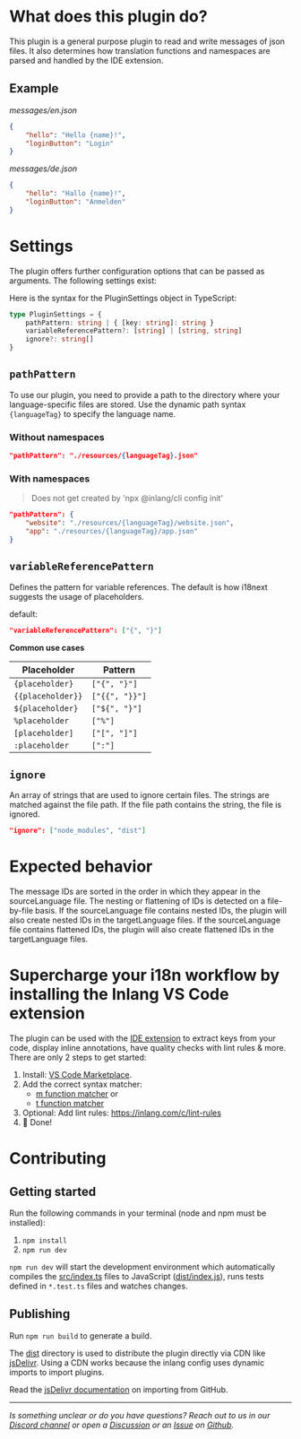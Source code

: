 #  What does this plugin do?

This plugin is a general purpose plugin to read and write messages of json files. It also determines how translation functions and namespaces are parsed and handled by the IDE extension.

## Example

_messages/en.json_

```json
{
	"hello": "Hello {name}!",
	"loginButton": "Login"
}
```

_messages/de.json_

```json
{
	"hello": "Hallo {name}!",
	"loginButton": "Anmelden"
}
```

# Settings

The plugin offers further configuration options that can be passed as arguments. The following settings exist:

Here is the syntax for the PluginSettings object in TypeScript:

```typescript
type PluginSettings = {
	pathPattern: string | { [key: string]: string }
	variableReferencePattern?: [string] | [string, string]
	ignore?: string[]
}
```

## `pathPattern`

To use our plugin, you need to provide a path to the directory where your language-specific files are stored. Use the dynamic path syntax `{languageTag}` to specify the language name.

### Without namespaces

```json
"pathPattern": "./resources/{languageTag}.json"
```

### With namespaces

> Does not get created by 'npx @inlang/cli config init'

```json
"pathPattern": {
	"website": "./resources/{languageTag}/website.json",
	"app": "./resources/{languageTag}/app.json"
}
```

## `variableReferencePattern`

Defines the pattern for variable references. The default is how i18next suggests the usage of placeholders.

default:

```json
"variableReferencePattern": ["{", "}"]
```

**Common use cases**

| Placeholder       | Pattern        |
| ----------------- | -------------- |
| `{placeholder}`   | `["{", "}"]`   |
| `{{placeholder}}` | `["{{", "}}"]` |
| `${placeholder}`  | `["${", "}"]`  |
| `%placeholder`    | `["%"]`        |
| `[placeholder]`   | `["[", "]"]`   |
| `:placeholder`    | `[":"]`        |

## `ignore`

An array of strings that are used to ignore certain files. The strings are matched against the file path. If the file path contains the string, the file is ignored.

```json
"ignore": ["node_modules", "dist"]
```

# Expected behavior

The message IDs are sorted in the order in which they appear in the sourceLanguage file. The nesting or flattening of IDs is detected on a file-by-file basis. If the sourceLanguage file contains nested IDs, the plugin will also create nested IDs in the targetLanguage files. If the sourceLanguage file contains flattened IDs, the plugin will also create flattened IDs in the targetLanguage files.

# Supercharge your i18n workflow by installing the Inlang VS Code extension

The plugin can be used with the [IDE extension](https://inlang.com/m/r7kp499g/app-inlang-ideExtension) to extract keys from your code, display inline annotations, have quality checks with lint rules & more. There are only 2 steps to get started:

1. Install: [VS Code Marketplace](https://marketplace.visualstudio.com/items?itemName=inlang.vs-code-extension).
2. Add the correct syntax matcher:
   - [m function matcher](https://inlang.com/m/632iow21/plugin-inlang-mFunctionMatcher) or
   - [t function matcher](https://inlang.com/m/698iow33/plugin-inlang-tFunctionMatcher)
3. Optional: Add lint rules: https://inlang.com/c/lint-rules
4. 🎉 Done!

# Contributing

## Getting started

Run the following commands in your terminal (node and npm must be installed):

1. `npm install`
2. `npm run dev`

`npm run dev` will start the development environment which automatically compiles the [src/index.ts](#getting-started) files to JavaScript ([dist/index.js](#getting-started)), runs tests defined in `*.test.ts` files and watches changes.

## Publishing

Run `npm run build` to generate a build.

The [dist](./dist/) directory is used to distribute the plugin directly via CDN like [jsDelivr](https://www.jsdelivr.com/). Using a CDN works because the inlang config uses dynamic imports to import plugins.

Read the [jsDelivr documentation](https://www.jsdelivr.com/?docs=gh) on importing from GitHub.

---

_Is something unclear or do you have questions? Reach out to us in our [Discord channel](https://discord.gg/9vUg7Rr) or open a [Discussion](https://github.com/inlang/monorepo/discussions) or an [Issue](https://github.com/inlang/monorepo/issues) on [Github](https://github.com/inlang/monorepo)._
